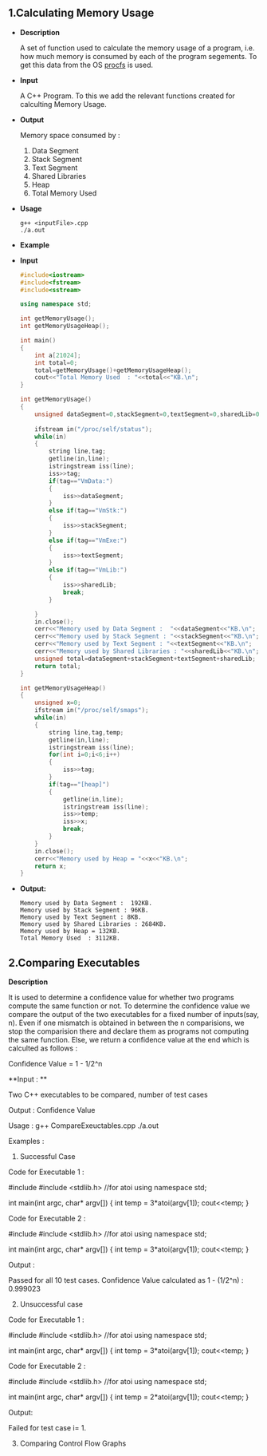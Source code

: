 1.Calculating Memory Usage
--------

+ **Description** 

	A set of function used to calculate the memory usage of a program, i.e. how much memory is consumed by each of the program segements. To get this data from the OS [procfs](http://linux.die.net/man/5/proc) is used. 

+ **Input**

	A C++ Program. To this we add the relevant functions created for calculting Memory Usage.


+ **Output**

	Memory space consumed by :

	1. Data Segment
	2. Stack Segment
	3. Text Segment
	4. Shared Libraries
	5. Heap
	6. Total Memory Used

+ **Usage**

	```
	g++ <inputFile>.cpp 
	./a.out

	```

+ **Example**

+ **Input**

	```C++
	#include<iostream>
	#include<fstream>
	#include<sstream>

	using namespace std;

	int getMemoryUsage();
	int getMemoryUsageHeap();

	int main()
	{	
		int a[21024];
		int total=0;
		total=getMemoryUsage()+getMemoryUsageHeap();
		cout<<"Total Memory Used  : "<<total<<"KB.\n";
	}

	int getMemoryUsage()
	{
		unsigned dataSegment=0,stackSegment=0,textSegment=0,sharedLib=0;
			
		ifstream in("/proc/self/status");	
		while(in)
		{
			string line,tag;
			getline(in,line);	
			istringstream iss(line);
			iss>>tag;
			if(tag=="VmData:")	
			{
				iss>>dataSegment;
			}
			else if(tag=="VmStk:")
			{
				iss>>stackSegment;
			}
			else if(tag=="VmExe:")
			{
				iss>>textSegment;
			}
			else if(tag=="VmLib:")
			{
				iss>>sharedLib;
				break;
			}

		}
		in.close();
		cerr<<"Memory used by Data Segment :  "<<dataSegment<<"KB.\n";
		cerr<<"Memory used by Stack Segment : "<<stackSegment<<"KB.\n";
		cerr<<"Memory used by Text Segment : "<<textSegment<<"KB.\n";
		cerr<<"Memory used by Shared Libraries : "<<sharedLib<<"KB.\n";
		unsigned total=dataSegment+stackSegment+textSegment+sharedLib;
		return total;
	}

	int getMemoryUsageHeap()
	{
		unsigned x=0;
		ifstream in("/proc/self/smaps");	
		while(in)
		{
			string line,tag,temp;
			getline(in,line);	
			istringstream iss(line);
			for(int i=0;i<6;i++)
			{
				iss>>tag;
			}
			if(tag=="[heap]")	
			{
				getline(in,line);
				istringstream iss(line);
				iss>>temp;
				iss>>x;
				break;
			}
		}
		in.close();
		cerr<<"Memory used by Heap = "<<x<<"KB.\n";
		return x;
	}
	```

+ **Output:**

	```
	Memory used by Data Segment :  192KB.
	Memory used by Stack Segment : 96KB.
	Memory used by Text Segment : 8KB.
	Memory used by Shared Libraries : 2684KB.
	Memory used by Heap = 132KB.
	Total Memory Used  : 3112KB.
	```

2.Comparing Executables 
--------

**Description** 

It is used to determine a confidence value for whether two programs compute the same function or not. To determine the confidence value we compare the output of the two executables for a fixed number of inputs(say, n). Even if one mismatch is obtained in between the n comparisions, we stop the comparision there and declare them as programs not computing the same function. Else, we return a confidence value at the end which is calculted as follows :

Confidence Value = 1 - 1/2^n

**Input : **

 Two C++ executables to be compared, number of test cases

Output : Confidence Value

Usage : 
g++ CompareExeuctables.cpp 
./a.out <Exec1Name> <Exec2Name> <nTestCases>

Examples :

1. Successful Case

Code for Executable 1 :

#include <iostream>
#include <stdlib.h> //for atoi
using namespace std;

int main(int argc, char* argv[])
{
	int temp = 3*atoi(argv[1]); 
	cout<<temp;
}

Code for Executable 2 :

#include <iostream>
#include <stdlib.h> //for atoi
using namespace std;

int main(int argc, char* argv[])
{
	int temp = 3*atoi(argv[1]); 
	cout<<temp;
}

Output : 

Passed for all 10 test cases.
Confidence Value calculated as 1 - (1/2^n) : 0.999023

2. Unsuccessful case

Code for Executable 1 :

#include <iostream>
#include <stdlib.h> //for atoi
using namespace std;

int main(int argc, char* argv[])
{
	int temp = 3*atoi(argv[1]); 
	cout<<temp;
}

Code for Executable 2 :

#include <iostream>
#include <stdlib.h> //for atoi
using namespace std;

int main(int argc, char* argv[])
{
	int temp = 2*atoi(argv[1]); 
	cout<<temp;
}

Output:

Failed for test case i= 1.

3. Comparing Control Flow Graphs
